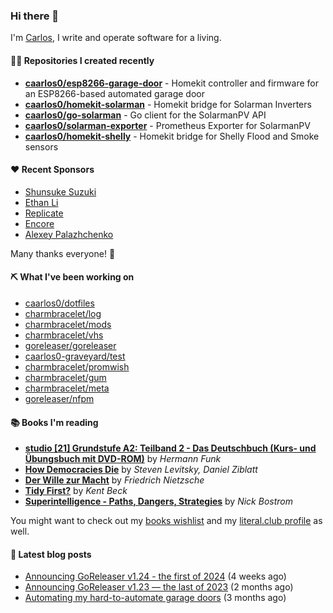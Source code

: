 ### Hi there 👋

I'm [Carlos](https://caarlos0.dev), I write and operate software for a living.

#### 👨‍💻 Repositories I created recently
- **[caarlos0/esp8266-garage-door](https://github.com/caarlos0/esp8266-garage-door)** - Homekit controller and firmware for an ESP8266-based automated garage door
- **[caarlos0/homekit-solarman](https://github.com/caarlos0/homekit-solarman)** - Homekit bridge for Solarman Inverters
- **[caarlos0/go-solarman](https://github.com/caarlos0/go-solarman)** - Go client for the SolarmanPV API
- **[caarlos0/solarman-exporter](https://github.com/caarlos0/solarman-exporter)** - Prometheus Exporter for SolarmanPV
- **[caarlos0/homekit-shelly](https://github.com/caarlos0/homekit-shelly)** - Homekit bridge for Shelly Flood and Smoke sensors


#### ❤️ Recent Sponsors
- [Shunsuke Suzuki](https://github.com/suzuki-shunsuke)
- [Ethan Li](https://github.com/ethanjli)
- [Replicate](https://github.com/replicate)
- [Encore](https://github.com/encoredev)
- [Alexey Palazhchenko](https://github.com/AlekSi)

Many thanks everyone! 🙏

#### ⛏️ What I've been working on

- [caarlos0/dotfiles](https://github.com/caarlos0/dotfiles)
- [charmbracelet/log](https://github.com/charmbracelet/log)
- [charmbracelet/mods](https://github.com/charmbracelet/mods)
- [charmbracelet/vhs](https://github.com/charmbracelet/vhs)
- [goreleaser/goreleaser](https://github.com/goreleaser/goreleaser)
- [caarlos0-graveyard/test](https://github.com/caarlos0-graveyard/test)
- [charmbracelet/promwish](https://github.com/charmbracelet/promwish)
- [charmbracelet/gum](https://github.com/charmbracelet/gum)
- [charmbracelet/meta](https://github.com/charmbracelet/meta)
- [goreleaser/nfpm](https://github.com/goreleaser/nfpm)

#### 📚 Books I'm reading
- **[studio [21] Grundstufe A2: Teilband 2 - Das Deutschbuch (Kurs- und Übungsbuch mit DVD-ROM)](https://literal.club/caarlos0/book/hermann-funk-studio-21-grundstufe-a2-teilband-2-das-deutschbuch-kurs-und-ubungsbuch-mit-dvd-rom-9zuoy)** by _Hermann Funk_
- **[How Democracies Die](https://literal.club/caarlos0/book/how-democracies-die-5395k)** by _Steven Levitsky, Daniel Ziblatt_
- **[Der Wille zur Macht](https://literal.club/caarlos0/book/friedrich-nietzsche-der-wille-zur-macht-5cvbc)** by _Friedrich Nietzsche_
- **[Tidy First?](https://literal.club/caarlos0/book/kent-beck-tidy-first-ewn0y)** by _Kent Beck_
- **[Superintelligence - Paths, Dangers, Strategies](https://literal.club/caarlos0/book/superintelligence-5elo8)** by _Nick Bostrom_

You might want to check out my
[books wishlist](https://www.amazon.com.br/hz/wishlist/ls/EB8P7VS717SV)
and my [literal.club profile](https://literal.club/caarlos0) as well.

#### 📄 Latest blog posts
- [Announcing GoReleaser v1.24 - the first of 2024](https://carlosbecker.com/posts/goreleaser-v1.24/) (4 weeks ago)
- [Announcing GoReleaser v1.23 — the last of 2023](https://carlosbecker.com/posts/goreleaser-v1.23/) (2 months ago)
- [Automating my hard-to-automate garage doors](https://carlosbecker.com/posts/homekit-garage/) (3 months ago)
